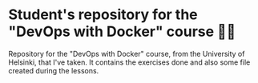 # Student's repository for the "DevOps with Docker" course 🔁🐳

Repository for the "DevOps with Docker" course, from the University of Helsinki, that I've taken. It contains the exercises done and also some file created during the lessons.
